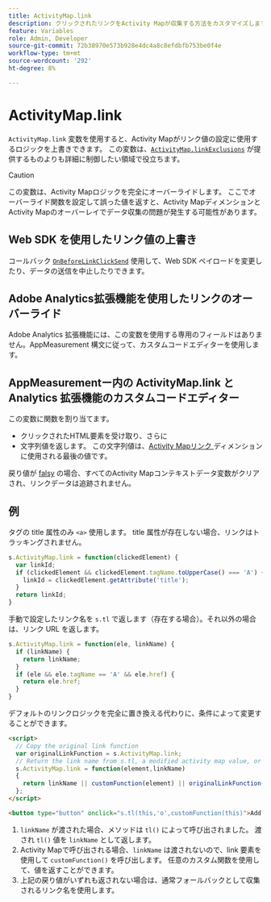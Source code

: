 ```yaml
---
title: ActivityMap.link
description: クリックされたリンクをActivity Mapが収集する方法をカスタマイズします。
feature: Variables
role: Admin, Developer
source-git-commit: 72b38970e573b928e4dc4a8c8efdbfb753be0f4e
workflow-type: tm+mt
source-wordcount: '292'
ht-degree: 8%

---
```


# ActivityMap.link

`ActivityMap.link` 変数を使用すると、Activity Mapがリンク値の設定に使用するロジックを上書きできます。 この変数は、[`ActivityMap.linkExclusions`](../config-vars/activitymap-linkexclusions.md) が提供するものよりも詳細に制御したい領域で役立ちます。

>[!CAUTION]
>この変数は、Activity Mapロジックを完全にオーバーライドします。 ここでオーバーライド関数を設定して誤った値を返すと、Activity MapディメンションとActivity Mapのオーバーレイでデータ収集の問題が発生する可能性があります。

## Web SDK を使用したリンク値の上書き

コールバック [`OnBeforeLinkClickSend`](https://experienceleague.adobe.com/en/docs/experience-platform/web-sdk/commands/configure/onbeforelinkclicksend) 使用して、Web SDK ペイロードを変更したり、データの送信を中止したりできます。

## Adobe Analytics拡張機能を使用したリンクのオーバーライド

Adobe Analytics 拡張機能には、この変数を使用する専用のフィールドはありません。AppMeasurement 構文に従って、カスタムコードエディターを使用します。

## AppMeasurementー内の ActivityMap.link と Analytics 拡張機能のカスタムコードエディター

この変数に関数を割り当てます。

* クリックされたHTML要素を受け取り、さらに
* 文字列値を返します。 この文字列値は、[Activity Mapリンク ](/help/components/dimensions/activity-map-link.md) ディメンションに使用される最後の値です。

戻り値が [falsy](https://developer.mozilla.org/ja-JP/docs/Glossary/Falsy) の場合、すべてのActivity Mapコンテキストデータ変数がクリアされ、リンクデータは追跡されません。

## 例

タグの title 属性のみ `<a>` 使用します。 title 属性が存在しない場合、リンクはトラッキングされません。

```js
s.ActivityMap.link = function(clickedElement) {
  var linkId;
  if (clickedElement && clickedElement.tagName.toUpperCase() === 'A') {
    linkId = clickedElement.getAttribute('title');
  }
  return linkId;
}
```

手動で設定したリンク名を `s.tl` で返します（存在する場合）。それ以外の場合は、リンク URL を返します。

```js
s.ActivityMap.link = function(ele, linkName) {
  if (linkName) {
    return linkName;
  }
  if (ele && ele.tagName == 'A' && ele.href) {
    return ele.href;
  }
}
```

デフォルトのリンクロジックを完全に置き換える代わりに、条件によって変更することができます。

```html
<script>
  // Copy the original link function
  var originalLinkFunction = s.ActivityMap.link;
  // Return the link name from s.tl, a modified activity map value, or the original activity map value
  s.ActivityMap.link = function(element,linkName)
  {
    return linkName || customFunction(element) || originalLinkFunction(element,linkName);
  };
</script>

<button type="button" onclick="s.tl(this,'o',customFunction(this)">Add To Cart</button>
```

1. `linkName` が渡された場合、メソッドは `tl()` によって呼び出されました。 渡され `tl()` 値を `linkName` として返します。
2. Activity Mapで呼び出される場合、`linkName` は渡されないので、link 要素を使用して `customFunction()` を呼び出します。 任意のカスタム関数を使用して、値を返すことができます。
3. 上記の戻り値がいずれも返されない場合は、通常フォールバックとして収集されるリンク名を使用します。
